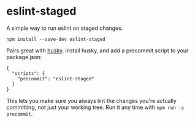 # eslint-staged
A simple way to run eslint on staged changes.

```
npm install --save-dev eslint-staged
```

Pairs great with [husky](npm.im/husky). Install husky, and add a precommit
script to your package.json:

```
{
  "scripts": {
    "precommit": "eslint-staged"
  }
}
```

This lets you make sure you always lint the changes you're actually
committing, not just your working tree. Run it any time with
`npm run -s precommit`.

